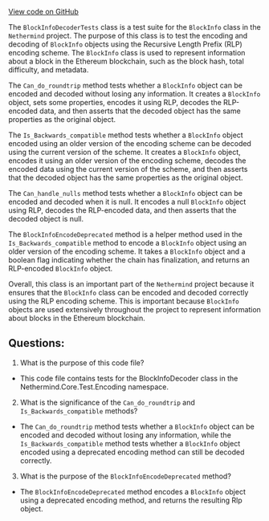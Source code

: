 [View code on GitHub](https://github.com/nethermindeth/nethermind/Nethermind.Core.Test/Encoding/BlockInfoDecoderTests.cs)

The `BlockInfoDecoderTests` class is a test suite for the `BlockInfo` class in the `Nethermind` project. The purpose of this class is to test the encoding and decoding of `BlockInfo` objects using the Recursive Length Prefix (RLP) encoding scheme. The `BlockInfo` class is used to represent information about a block in the Ethereum blockchain, such as the block hash, total difficulty, and metadata.

The `Can_do_roundtrip` method tests whether a `BlockInfo` object can be encoded and decoded without losing any information. It creates a `BlockInfo` object, sets some properties, encodes it using RLP, decodes the RLP-encoded data, and then asserts that the decoded object has the same properties as the original object.

The `Is_Backwards_compatible` method tests whether a `BlockInfo` object encoded using an older version of the encoding scheme can be decoded using the current version of the scheme. It creates a `BlockInfo` object, encodes it using an older version of the encoding scheme, decodes the encoded data using the current version of the scheme, and then asserts that the decoded object has the same properties as the original object.

The `Can_handle_nulls` method tests whether a `BlockInfo` object can be encoded and decoded when it is null. It encodes a null `BlockInfo` object using RLP, decodes the RLP-encoded data, and then asserts that the decoded object is null.

The `BlockInfoEncodeDeprecated` method is a helper method used in the `Is_Backwards_compatible` method to encode a `BlockInfo` object using an older version of the encoding scheme. It takes a `BlockInfo` object and a boolean flag indicating whether the chain has finalization, and returns an RLP-encoded `BlockInfo` object.

Overall, this class is an important part of the `Nethermind` project because it ensures that the `BlockInfo` class can be encoded and decoded correctly using the RLP encoding scheme. This is important because `BlockInfo` objects are used extensively throughout the project to represent information about blocks in the Ethereum blockchain.
## Questions: 
 1. What is the purpose of this code file?
- This code file contains tests for the BlockInfoDecoder class in the Nethermind.Core.Test.Encoding namespace.

2. What is the significance of the `Can_do_roundtrip` and `Is_Backwards_compatible` methods?
- The `Can_do_roundtrip` method tests whether a `BlockInfo` object can be encoded and decoded without losing any information, while the `Is_Backwards_compatible` method tests whether a `BlockInfo` object encoded using a deprecated encoding method can still be decoded correctly.

3. What is the purpose of the `BlockInfoEncodeDeprecated` method?
- The `BlockInfoEncodeDeprecated` method encodes a `BlockInfo` object using a deprecated encoding method, and returns the resulting Rlp object.